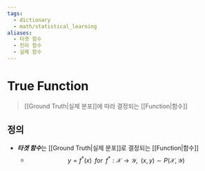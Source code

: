 ```yaml
---
tags:
  - dictionary
  - math/statistical_learning
aliases:
  - 타겟 함수
  - 진리 함수
  - 실제 함수
---
```

# True Function
> [[Ground Truth|실제 분포]]에 따라 결정되는 [[Function|함수]]
## 정의 
+ ***타겟 함수***는 [[Ground Truth|실제 분포]]로 결정되는 [[Function|함수]] 
	+ $$y = f^*(x) \;\; for\;\;f^*:\mathcal X \to \mathcal Y,\;\;(x, y) \sim P(\mathcal X, \mathcal Y) $$